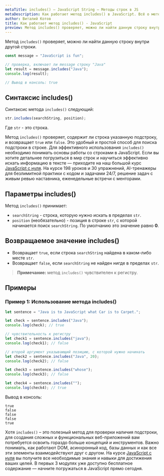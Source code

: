 ```yaml
---
metaTitle: includes() – JavaScript String – Методы строк в JS
metaDescription: Как работает метод includes() в JavaScript. Всё о методах работы со строками в JavaScript | База знаний PurpleSchool
author: Виталий Котов
title: Как работает метод includes() - JavaScript
preview: Метод includes() проверяет, можно ли найти данную строку внутри другой строки...
---
```


Метод `includes()` проверяет, можно ли найти данную строку внутри другой строки.

```javascript
const message = "JavaScript is fun";

// проверка, включает ли message строку "Java"
let result = message.includes("Java");
console.log(result);

// Вывод в консоль: true
```

## Синтаксис includes()

Синтаксис метода `includes()` следующий:

```javascript
str.includes(searchString, position);
```

Где `str` - это строка.

Метод `includes()` проверяет, содержит ли строка указанную подстроку, и возвращает `true` или `false`. Это удобный и простой способ для поиска подстроки в строке. Для эффективного использования `includes()` необходимо понимать основы работы со строками в JavaScript. Если вы хотите детальнее погрузиться в мир строк и научиться эффективно искать информацию в тексте — приходите на наш большой курс [JavaScript с нуля](https://purpleschool.ru/course/javascript-basics?utm_source=knowledgebase&utm_medium=text&utm_campaign=kak-rabotaet-metod-includes-v-javascript). На курсе 198 уроков и 30 упражнений, AI-тренажеры для безлимитной практики с кодом и задачами 24/7, решение задач с живым ревью наставника, еженедельные встречи с менторами.

## Параметры includes()

Метод `includes()` принимает:

- `searchString` - строка, которую нужно искать в пределах `str`.
- `position` (необязательно) - позиция в строке `str`, с которой начинается поиск `searchString`. По умолчанию это значение равно **0**.

## Возвращаемое значение includes()

- Возвращает `true`, если строка `searchString` найдена в каком-либо месте `str`.
- Возвращает `false`, если `searchString` не найден нигде в пределах `str`.

> **Примечание:** метод `includes()` чувствителен к регистру.

## Примеры

### Пример 1: Использование метода includes()

```javascript
let sentence = "Java is to JavaScript what Car is to Carpet.";

let check = sentence.includes("Java");
console.log(check); // true

// чувствительность к регистру
let check1 = sentence.includes("java");
console.log(check1); // false

// второй аргумент указывающий позицию, с которой нужно начинать
let check2 = sentence.includes("Java", 20);
console.log(check2); // false

let check3 = sentence.includes("whose");
console.log(check3); // false

let check4 = sentence.includes("");
console.log(check4); // true
```

Вывод в консоль:

```
true
false
false
false
true
```

Хотя `includes()` – это полезный метод для проверки наличия подстроки, для создания сложных и функциональных веб-приложений вам потребуется освоить гораздо больше концепций и инструментов. Важно понимать, как работают DOM, асинхронный код, базы данных и как все эти элементы взаимодействуют друг с другом. На курсе [JavaScript с нуля](https://purpleschool.ru/course/javascript-basics?utm_source=knowledgebase&utm_medium=text&utm_campaign=kak-rabotaet-metod-includes-v-javascript) вы получите все необходимые знания и навыки для достижения ваших целей. В первых 3 модулях уже доступно бесплатное содержание — начните погружаться в JavaScript прямо сегодня.
